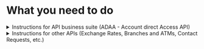 # What you need to do

<details><summary> Instructions for API business suite (ADAA - Account direct Access API)</summary>

## 1. Login in the new API portal

- Login to portal <https://developers.kb.cz> - you can use username and password from the old API Portal.

## 2. New Client registration (Software statements) v2

- Api key header is mandatory and renamed from `x-api-key` to `apiKey`.
- Generate new apiKey and put your app. Fill header (apiKey) without "Bearer" prefix.
- The section contacts.email in the "body" part of the request is mandatory
- New url: <https://client-registration.api-gateway.kb.cz/v2>.
- v1 will be operational until 31.1.2024.

## 3. Registration OAuth2 client

- New url: <https://api-gateway.kb.cz/client-registration-ui/v1/saml/>

## 4. Authenticate your requests via the new Oauth2 v2 API

- Api key header is mandatory and renamed from `x-api-key` to `apiKey`.
- Generate new apiKey and put your app. Fill header (apiKey) without "Bearer" prefix.
- New url: <https://api-gateway.kb.cz/oauth2/v2>.
- v1 will be operational until 31.1.2024.

## 5. Account direct access v1

- Api key header renamed from `x-api-key` to `apiKey`.
- Generate new apiKey and put your app. Fill header (apiKey) without "Bearer" prefix.
- New url: <https://api-gateway.kb.cz/adaa/v1>.
- Terminate the endpoint /account-ids → replaced by /accounts,
  - the endpoint /account-ids will be operational until 31.1.2024.

</details>

<details><summary>Instructions for other APIs (Exchange Rates, Branches and ATMs, Contact Requests, etc.)</summary>

## 1. Login in the new API portal

- Login to portal <https://developers.kb.cz> - you can use username and password from the old API Portal.

## 2. Open API and create apiKey

- Rename the header x-api-key to apiKey ("x-api-key" will no longer work).
- Generate new apiKey and replace it in your app. Fill header without "Bearer" prefix.
- Copy new url (replace old one in your app).

![atm](./img/atm-detail.min.png)
</details>
